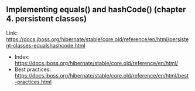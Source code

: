 ## Implementing equals() and hashCode() (chapter 4. persistent classes)
Link: https://docs.jboss.org/hibernate/stable/core.old/reference/en/html/persistent-classes-equalshashcode.html

- Index: https://docs.jboss.org/hibernate/stable/core.old/reference/en/html/
- Best practices: https://docs.jboss.org/hibernate/stable/core.old/reference/en/html/best-practices.html
